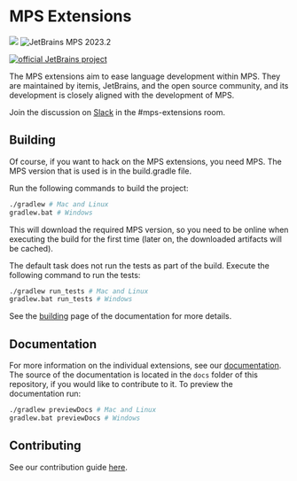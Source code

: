 # MPS Extensions

<a href="https://mps.builds.itemis.cloud/project.html?projectId=Mbeddr2_Mbeddr_Gradle_MpsExtensions&tab=projectOverview"><img src="https://mps.builds.itemis.cloud/app/rest/builds/buildType:(id:Mbeddr2_Mbeddr_Gradle_MpsExtenstions)/statusIcon"/></a>
![JetBrains MPS 2023.2](https://img.shields.io/badge/JetBrains%20MPS-2023.2-orange)

[![official JetBrains project](http://jb.gg/badges/official-flat-square.svg)](https://confluence.jetbrains.com/display/ALL/JetBrains+on+GitHub)

The MPS extensions aim to ease language development within MPS. They are maintained by itemis, JetBrains, and the open source community, and its development is closely aligned with the development of MPS.

Join the discussion on [Slack](https://slack-mps.jetbrains.com) in the #mps-extensions room.

## Building

Of course, if you want to hack on the MPS extensions, you need MPS. The MPS version that is used is in the build.gradle file.

Run the following commands to build the project:

```bash
./gradlew # Mac and Linux
gradlew.bat # Windows
```

This will download the required MPS version, so you need to be online when executing the build for the first time (later on, the downloaded artifacts will be cached).

The default task does not run the tests as part of the build. Execute the following command to run the tests:

```bash
./gradlew run_tests # Mac and Linux
gradlew.bat run_tests # Windows
```

See the [building](https://jetbrains.github.io/MPS-extensions/building/) page of the documentation for more details.

## Documentation

For more information on the individual extensions, see our [documentation](https://jetbrains.github.io/MPS-extensions). The source of the documentation is located in the `docs` folder of this repository, if you would like to contribute to it. To preview the documentation run:

```bash
./gradlew previewDocs # Mac and Linux
gradlew.bat previewDocs # Windows
```

## Contributing

See our contribution guide [here](https://jetbrains.github.io/MPS-extensions/contributing/).
